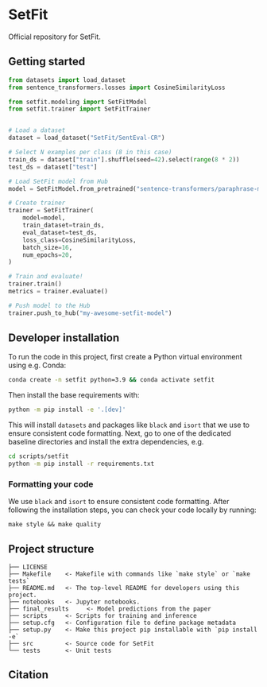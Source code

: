 # SetFit

Official repository for SetFit.

## Getting started

```python
from datasets import load_dataset
from sentence_transformers.losses import CosineSimilarityLoss

from setfit.modeling import SetFitModel
from setfit.trainer import SetFitTrainer


# Load a dataset
dataset = load_dataset("SetFit/SentEval-CR")

# Select N examples per class (8 in this case)
train_ds = dataset["train"].shuffle(seed=42).select(range(8 * 2))
test_ds = dataset["test"]

# Load SetFit model from Hub
model = SetFitModel.from_pretrained("sentence-transformers/paraphrase-mpnet-base-v2")

# Create trainer
trainer = SetFitTrainer(
    model=model,
    train_dataset=train_ds,
    eval_dataset=test_ds,
    loss_class=CosineSimilarityLoss,
    batch_size=16,
    num_epochs=20,
)

# Train and evaluate!
trainer.train()
metrics = trainer.evaluate()

# Push model to the Hub
trainer.push_to_hub("my-awesome-setfit-model")
```

## Developer installation

To run the code in this project, first create a Python virtual environment using e.g. Conda:

```bash
conda create -n setfit python=3.9 && conda activate setfit
```

Then install the base requirements with:

```bash
python -m pip install -e '.[dev]'
```

This will install `datasets` and packages like `black` and `isort` that we use to ensure consistent code formatting. Next, go to one of the dedicated baseline directories and install the extra dependencies, e.g.

```bash
cd scripts/setfit
python -m pip install -r requirements.txt
```

### Formatting your code

We use `black` and `isort` to ensure consistent code formatting. After following the installation steps, you can check your code locally by running:

```
make style && make quality
```



## Project structure

```
├── LICENSE
├── Makefile    <- Makefile with commands like `make style` or `make tests`
├── README.md   <- The top-level README for developers using this project.
├── notebooks   <- Jupyter notebooks.
├── final_results     <- Model predictions from the paper
├── scripts     <- Scripts for training and inference
├── setup.cfg   <- Configuration file to define package metadata
├── setup.py    <- Make this project pip installable with `pip install -e`
├── src         <- Source code for SetFit
└── tests       <- Unit tests
```


## Citation

